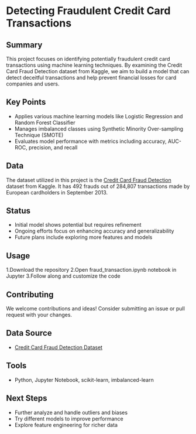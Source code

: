 # Detecting Fraudulent Credit Card Transactions

## Summary  
This project focuses on identifying potentially fraudulent credit card transactions using machine learning techniques. By examining the Credit Card Fraud Detection dataset from Kaggle, we aim to build a model that can detect deceitful transactions and help prevent financial losses for card companies and users.

## Key Points
- Applies various machine learning models like Logistic Regression and Random Forest Classifier
- Manages imbalanced classes using Synthetic Minority Over-sampling Technique (SMOTE)  
- Evaluates model performance with metrics including accuracy, AUC-ROC, precision, and recall

## Data  
The dataset utilized in this project is the [Credit Card Fraud Detection](https://www.kaggle.com/mlg-ulb/creditcardfraud) dataset from Kaggle. It has 492 frauds out of 284,807 transactions made by European cardholders in September 2013.

## Status  
- Initial model shows potential but requires refinement
- Ongoing efforts focus on enhancing accuracy and generalizability 
- Future plans include exploring more features and models

## Usage
1.Download the repository
2.Open fraud_transaction.ipynb notebook in Jupyter
3.Follow along and customize the code

## Contributing
We welcome contributions and ideas! Consider submitting an issue or pull request with your changes.

## Data Source  
- [Credit Card Fraud Detection Dataset](https://www.kaggle.com/mlg-ulb/creditcardfraud)

## Tools
- Python, Jupyter Notebook, scikit-learn, imbalanced-learn 

## Next Steps
- Further analyze and handle outliers and biases
- Try different models to improve performance  
- Explore feature engineering for richer data
